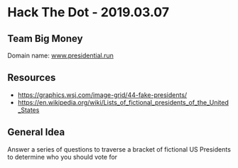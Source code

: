 # Hack The Dot - 2019.03.07
## Team Big Money

<!-- neat things go in here -->

Domain name: www.presidential.run

## Resources
- https://graphics.wsj.com/image-grid/44-fake-presidents/
- https://en.wikipedia.org/wiki/Lists_of_fictional_presidents_of_the_United_States

## General Idea
Answer a series of questions to traverse a bracket of fictional US Presidents to determine who you should vote for